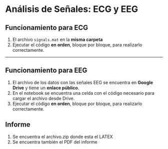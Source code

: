 # Análisis de Señales: ECG y EEG
## Funcionamiento para ECG

1. El archivo `signals.mat` en la **misma carpeta**
2. Ejecutar el código **en orden**, bloque por bloque, para realizarlo correctamente.
---

## Funcionamiento para EEG

1. El archivo de los datos con las señales EEG se encuentra en **Google Drive** y tiene un **enlace público**.
2. En el notebook se encuentra una celda con el código necesario para cargar el archivo desde Drive.
3. Ejecutar el código **en orden**, bloque por bloque, para realizarlo correctamente.

## Informe
1. Se encuentra el archivo.zip donde esta el LATEX
2. Se encuentra también el PDF del informe
